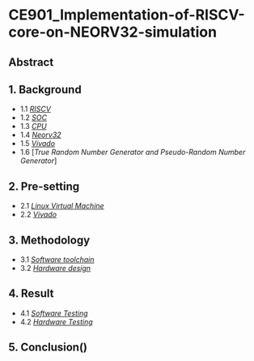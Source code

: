 # CE901_Implementation-of-RISCV-core-on-NEORV32-simulation

## Abstract

## 1. Background
* 1.1 [*RISCV*](https://github.com/BillZhu09/CE901_Implementation-of-RISCV-core-on-NEORV32-simulation/blob/main/RISCV)
* 1.2 [*SOC*](https://github.com/BillZhu09/CE901_Implementation-of-RISCV-core-on-NEORV32-simulation/blob/main/SOC)
* 1.3 [*CPU*](https://github.com/BillZhu09/CE901_Implementation-of-RISCV-core-on-NEORV32-simulation/blob/main/CPU)
* 1.4 [*Neorv32*](https://github.com/BillZhu09/CE901_Implementation-of-RISCV-core-on-NEORV32-simulation/blob/main/Neorv32)
* 1.5 [*Vivado*](https://github.com/BillZhu09/CE901_Implementation-of-RISCV-core-on-NEORV32-simulation/blob/main/Vivado)
* 1.6 [*True Random Number Generator and Pseudo-Random Number Generator*]

## 2. Pre-setting
* 2.1 [*Linux Virtual Machine*](https://github.com/BillZhu09/CE901_Implementation-of-RISCV-core-on-NEORV32-simulation/blob/main/Linux%20Virtual%20Machine)
* 2.2 [*Vivado*](https://github.com/BillZhu09/CE901_Implementation-of-RISCV-core-on-NEORV32-simulation/blob/main/Vivado)

## 3. Methodology
* 3.1 [*Software toolchain*](https://github.com/BillZhu09/CE901_Implementation-of-RISCV-core-on-NEORV32-simulation/blob/main/Software%20Toolchain)
* 3.2 [*Hardware design*](https://github.com/BillZhu09/CE901_Implementation-of-RISCV-core-on-NEORV32-simulation/blob/main/Hardware%20design)

## 4. Result
* 4.1 [*Software Testing*](https://github.com/BillZhu09/CE901_Implementation-of-RISCV-core-on-NEORV32-simulation/blob/main/Software%20Testing)
* 4.2 [*Hardware Testing*](https://github.com/BillZhu09/CE901_Implementation-of-RISCV-core-on-NEORV32-simulation/blob/main/Hardware%20Testing)

## 5. Conclusion()

